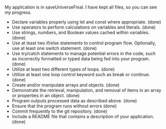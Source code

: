 My application is in saveUniverseFinal.
I have kept all files, so you can see my progress.

- Declare variables properly using let and const where appropriate. (done)
- Use operators to perform calculations on variables and literals. (done)
- Use strings, numbers, and Boolean values cached within variables. (done)
- Use at least two if/else statements to control program flow. Optionally, use at least one switch statement. (done)
- Use try/catch statements to manage potential errors in the code, such as incorrectly formatted or typed data being fed into your program. (done)
- Utilize at least two different types of loops. (done)
- Utilize at least one loop control keyword such as break or continue. (done)
- Create and/or manipulate arrays and objects. (done)
- Demonstrate the retrieval, manipulation, and removal of items in an array or properties in an object. (done)
- Program outputs processed data as described above. (done)
- Ensure that the program runs without errors (done)
- Commit frequently to the git repository. (done)
- Include a README file that contains a description of your application. (done)